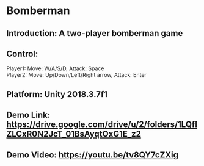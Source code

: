 # Bomberman  
## Introduction: A two-player bomberman game  
## Control:  
Player1: Move: W/A/S/D, Attack: Space  
Player2: Move: Up/Down/Left/Right arrow, Attack: Enter  
## Platform: Unity 2018.3.7f1  
## Demo Link: https://drive.google.com/drive/u/2/folders/1LQfIZLCxR0N2JcT_01BsAyqtOxG1E_z2  
## Demo Video: https://youtu.be/tv8QY7cZXig
